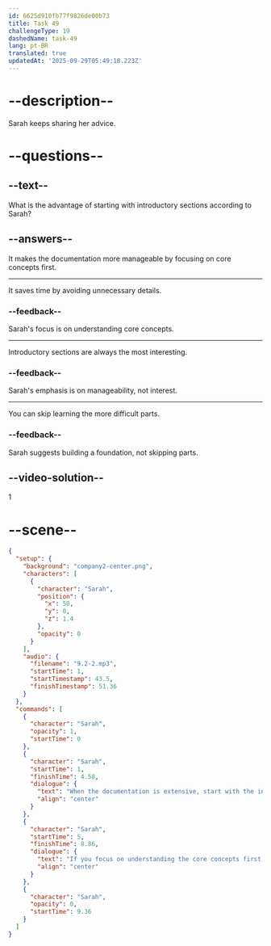 ```yaml
---
id: 6625d910fb77f9826de00b73
title: Task 49
challengeType: 19
dashedName: task-49
lang: pt-BR
translated: true
updatedAt: '2025-09-29T05:49:18.223Z'
---
```


<!-- (Audio) Sarah: When the documentation is extensive, start with the introductory sections. If you focus on understanding the core concepts first, it becomes more manageable. -->

# --description--

Sarah keeps sharing her advice.

# --questions--

## --text--

What is the advantage of starting with introductory sections according to Sarah?

## --answers--

It makes the documentation more manageable by focusing on core concepts first.

---

It saves time by avoiding unnecessary details.

### --feedback--

Sarah's focus is on understanding core concepts.

---

Introductory sections are always the most interesting.

### --feedback--

Sarah's emphasis is on manageability, not interest.

---

You can skip learning the more difficult parts.

### --feedback--

Sarah suggests building a foundation, not skipping parts.

## --video-solution--

1

# --scene--

```json
{
  "setup": {
    "background": "company2-center.png",
    "characters": [
      {
        "character": "Sarah",
        "position": {
          "x": 50,
          "y": 0,
          "z": 1.4
        },
        "opacity": 0
      }
    ],
    "audio": {
      "filename": "9.2-2.mp3",
      "startTime": 1,
      "startTimestamp": 43.5,
      "finishTimestamp": 51.36
    }
  },
  "commands": [
    {
      "character": "Sarah",
      "opacity": 1,
      "startTime": 0
    },
    {
      "character": "Sarah",
      "startTime": 1,
      "finishTime": 4.58,
      "dialogue": {
        "text": "When the documentation is extensive, start with the introductory sections.",
        "align": "center"
      }
    },
    {
      "character": "Sarah",
      "startTime": 5,
      "finishTime": 8.86,
      "dialogue": {
        "text": "If you focus on understanding the core concepts first, it becomes more manageable.",
        "align": "center"
      }
    },
    {
      "character": "Sarah",
      "opacity": 0,
      "startTime": 9.36
    }
  ]
}
```
